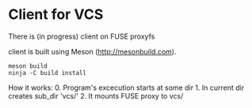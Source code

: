 # Client for VCS

There is (in progress) client on FUSE proxyfs

client is built using Meson (http://mesonbuild.com).

    meson build
    ninja -C build install

How it works:
    0. Program's excecution starts at some dir
    1. In current dir creates sub_dir 'vcs/'
    2. It mounts FUSE proxy to vcs/
    